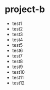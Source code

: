 # project-b

- test1
- test2
- test3
- test4
- test5
- test6
- test7
- test8
- test9
- test10
- test11
- test12
